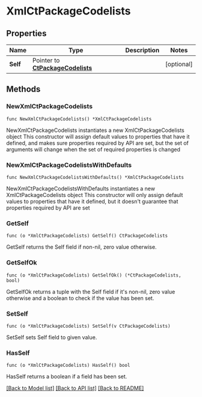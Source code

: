 # XmlCtPackageCodelists

## Properties

Name | Type | Description | Notes
------------ | ------------- | ------------- | -------------
**Self** | Pointer to [**CtPackageCodelists**](CtPackageCodelists.md) |  | [optional] 

## Methods

### NewXmlCtPackageCodelists

`func NewXmlCtPackageCodelists() *XmlCtPackageCodelists`

NewXmlCtPackageCodelists instantiates a new XmlCtPackageCodelists object
This constructor will assign default values to properties that have it defined,
and makes sure properties required by API are set, but the set of arguments
will change when the set of required properties is changed

### NewXmlCtPackageCodelistsWithDefaults

`func NewXmlCtPackageCodelistsWithDefaults() *XmlCtPackageCodelists`

NewXmlCtPackageCodelistsWithDefaults instantiates a new XmlCtPackageCodelists object
This constructor will only assign default values to properties that have it defined,
but it doesn't guarantee that properties required by API are set

### GetSelf

`func (o *XmlCtPackageCodelists) GetSelf() CtPackageCodelists`

GetSelf returns the Self field if non-nil, zero value otherwise.

### GetSelfOk

`func (o *XmlCtPackageCodelists) GetSelfOk() (*CtPackageCodelists, bool)`

GetSelfOk returns a tuple with the Self field if it's non-nil, zero value otherwise
and a boolean to check if the value has been set.

### SetSelf

`func (o *XmlCtPackageCodelists) SetSelf(v CtPackageCodelists)`

SetSelf sets Self field to given value.

### HasSelf

`func (o *XmlCtPackageCodelists) HasSelf() bool`

HasSelf returns a boolean if a field has been set.


[[Back to Model list]](../README.md#documentation-for-models) [[Back to API list]](../README.md#documentation-for-api-endpoints) [[Back to README]](../README.md)


